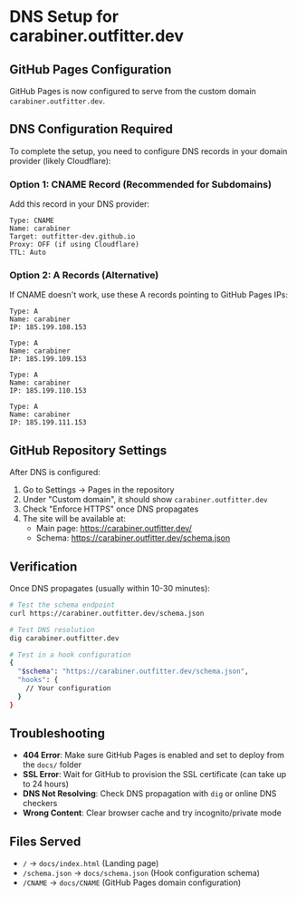 # DNS Setup for carabiner.outfitter.dev

## GitHub Pages Configuration

GitHub Pages is now configured to serve from the custom domain `carabiner.outfitter.dev`.

## DNS Configuration Required

To complete the setup, you need to configure DNS records in your domain provider (likely Cloudflare):

### Option 1: CNAME Record (Recommended for Subdomains)

Add this record in your DNS provider:

```
Type: CNAME
Name: carabiner
Target: outfitter-dev.github.io
Proxy: OFF (if using Cloudflare)
TTL: Auto
```

### Option 2: A Records (Alternative)

If CNAME doesn't work, use these A records pointing to GitHub Pages IPs:

```
Type: A
Name: carabiner
IP: 185.199.108.153

Type: A  
Name: carabiner
IP: 185.199.109.153

Type: A
Name: carabiner
IP: 185.199.110.153

Type: A
Name: carabiner
IP: 185.199.111.153
```

## GitHub Repository Settings

After DNS is configured:

1. Go to Settings → Pages in the repository
2. Under "Custom domain", it should show `carabiner.outfitter.dev`
3. Check "Enforce HTTPS" once DNS propagates
4. The site will be available at:
   - Main page: https://carabiner.outfitter.dev/
   - Schema: https://carabiner.outfitter.dev/schema.json

## Verification

Once DNS propagates (usually within 10-30 minutes):

```bash
# Test the schema endpoint
curl https://carabiner.outfitter.dev/schema.json

# Test DNS resolution
dig carabiner.outfitter.dev

# Test in a hook configuration
{
  "$schema": "https://carabiner.outfitter.dev/schema.json",
  "hooks": {
    // Your configuration
  }
}
```

## Troubleshooting

- **404 Error**: Make sure GitHub Pages is enabled and set to deploy from the `docs/` folder
- **SSL Error**: Wait for GitHub to provision the SSL certificate (can take up to 24 hours)
- **DNS Not Resolving**: Check DNS propagation with `dig` or online DNS checkers
- **Wrong Content**: Clear browser cache and try incognito/private mode

## Files Served

- `/` → `docs/index.html` (Landing page)
- `/schema.json` → `docs/schema.json` (Hook configuration schema)
- `/CNAME` → `docs/CNAME` (GitHub Pages domain configuration)